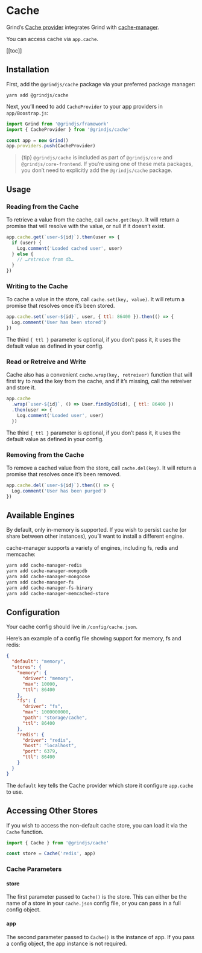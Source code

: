 # Cache

Grind’s [Cache provider](https://github.com/grindjs/cache) integrates Grind with [cache-manager](https://www.npmjs.com/package/cache-manager).

You can access cache via `app.cache`.

[[toc]]

## Installation

First, add the `@grindjs/cache` package via your preferred package manager:

```shell
yarn add @grindjs/cache
```

Next, you’ll need to add `CacheProvider` to your app providers in `app/Boostrap.js`:

```js
import Grind from '@grindjs/framework'
import { CacheProvider } from '@grindjs/cache'

const app = new Grind()
app.providers.push(CacheProvider)
```

> {tip} `@grindjs/cache` is included as part of `@grindjs/core` and `@grindjs/core-frontend`. If you’re using one of these meta packages, you don’t need to explicitly add the `@grindjs/cache` package.

## Usage

### Reading from the Cache

To retrieve a value from the cache, call `cache.get(key)`. It will return a promise that will resolve with the value, or null if it doesn’t exist.

```js
app.cache.get(`user-${id}`).then(user => {
  if (user) {
    Log.comment('Loaded cached user', user)
  } else {
    // …retreive from db…
  }
})
```

### Writing to the Cache

To cache a value in the store, call `cache.set(key, value)`. It will return a promise that resolves once it’s been stored.

```js
app.cache.set(`user-${id}`, user, { ttl: 86400 }).then(() => {
  Log.comment('User has been stored')
})
```

The third `{ ttl }` parameter is optional, if you don’t pass it, it uses the default value as defined in your config.

### Read or Retreive and Write

Cache also has a convenient `cache.wrap(key, retreiver)` function that will first try to read the key from the cache, and if it’s missing, call the retreiver and store it.

```js
app.cache
  .wrap(`user-${id}`, () => User.findById(id), { ttl: 86400 })
  .then(user => {
    Log.comment('Loaded user', user)
  })
```

The third `{ ttl }` parameter is optional, if you don’t pass it, it uses the default value as defined in your config.

### Removing from the Cache

To remove a cached value from the store, call `cache.del(key)`. It will return a promise that resolves once it’s been removed.

```js
app.cache.del(`user-${id}`).then(() => {
  Log.comment('User has been purged')
})
```

## Available Engines

By default, only in-memory is supported. If you wish to persist cache (or share between other instances), you’ll want to install a different engine.

cache-manager supports a variety of engines, including fs, redis and memcache:

```bash
yarn add cache-manager-redis
yarn add cache-manager-mongodb
yarn add cache-manager-mongoose
yarn add cache-manager-fs
yarn add cache-manager-fs-binary
yarn add cache-manager-memcached-store
```

## Configuration

Your cache config should live in `/config/cache.json`.

Here’s an example of a config file showing support for memory, fs and redis:

```json
{
  "default": "memory",
  "stores": {
    "memory": {
      "driver": "memory",
      "max": 10000,
      "ttl": 86400
    },
    "fs": {
      "driver": "fs",
      "max": 1000000000,
      "path": "storage/cache",
      "ttl": 86400
    },
    "redis": {
      "driver": "redis",
      "host": "localhost",
      "port": 6379,
      "ttl": 86400
    }
  }
}
```

The `default` key tells the Cache provider which store it configure `app.cache` to use.

## Accessing Other Stores

If you wish to access the non-default cache store, you can load it via the `Cache` function.

```js
import { Cache } from '@grindjs/cache'

const store = Cache('redis', app)
```

### Cache Parameters

#### store

The first parameter passed to `Cache()` is the store. This can either be the name of a store in your `cache.json` config file, or you can pass in a full config object.

#### app

The second parameter passed to `Cache()` is the instance of app. If you pass a config object, the app instance is not required.
